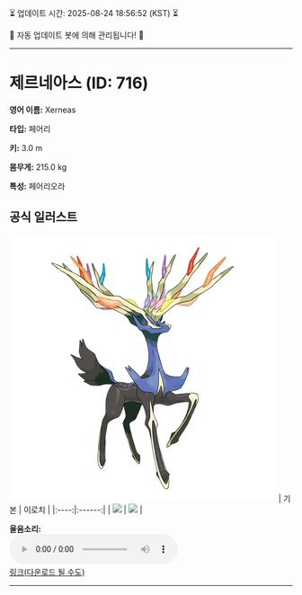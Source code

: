
⏳ 업데이트 시간: 2025-08-24 18:56:52 (KST) ⏳

🤖 자동 업데이트 봇에 의해 관리됩니다! 🤖

---

# 제르네아스 (ID: 716)
**영어 이름:** Xerneas

**타입:** 페어리

**키:** 3.0 m

**몸무게:** 215.0 kg

**특성:** 페어리오라

## 공식 일러스트
![](https://raw.githubusercontent.com/PokeAPI/sprites/master/sprites/pokemon/other/official-artwork/716.png)
| 기본 | 이로치 |
|:----:|:------:|
| <img src="http://play.pokemonshowdown.com/sprites/ani/xerneas.gif" width="200"> | <img src="http://play.pokemonshowdown.com/sprites/ani-shiny/xerneas.gif" width="200"> |

**울음소리:**<br><audio controls src="https://raw.githubusercontent.com/PokeAPI/cries/main/cries/pokemon/latest/716.ogg"></audio><br> [링크(다운로드 될 수도)](https://raw.githubusercontent.com/PokeAPI/cries/main/cries/pokemon/latest/716.ogg)


---
